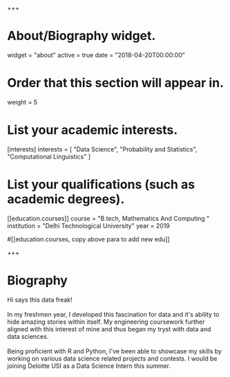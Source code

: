 +++
# About/Biography widget.
widget = "about"
active = true
date = "2018-04-20T00:00:00"

# Order that this section will appear in.
weight = 5

# List your academic interests.
[interests]
  interests = [
    "Data Science",
    "Probability and Statistics",
    "Computational Linguistics"
  ]

# List your qualifications (such as academic degrees).
[[education.courses]]
  course = "B.tech, Mathematics And Computing "
  institution = "Delhi Technological University"
  year = 2019

#[[education.courses, copy above para to add new edu]]
 

+++

# Biography
Hi says this data freak!<br></br>
In my freshmen year, I developed this fascination for data and it's ability to hide amazing stories within itself. My engineering coursework further aligned with this interest of mine and thus began my tryst with data and data sciences.<br></br>
Being proficient with R and Python, I've been able to showcase my skills by working on various data science related projects and contests. I would be joining Deloitte USI as a Data Science Intern this summer. 
